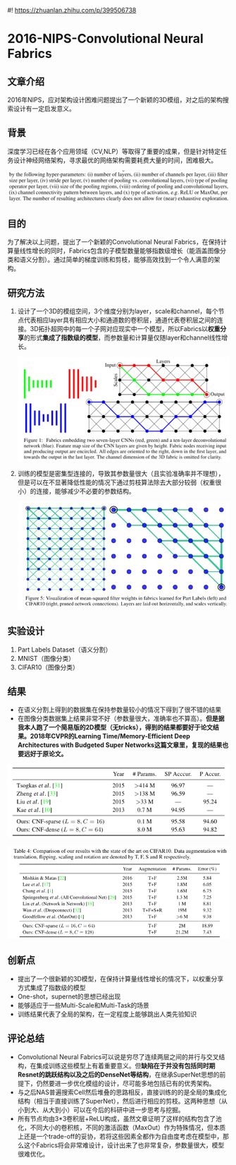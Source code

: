 #! https://zhuanlan.zhihu.com/p/399506738
# 2016-NIPS-Convolutional Neural Fabrics
## 文章介绍

2016年NIPS，应对架构设计困难问题提出了一个新颖的3D模组，对之后的架构搜索设计有一定启发意义。

## 背景

深度学习已经在各个应用领域（CV,NLP）等取得了重要的成果，但是针对特定任务设计神经网络架构，寻求最优的网络架构需要耗费大量的时间，困难极大。

![需要考虑的网络超参数](figures/2016-CNF-5.png)

## 目的

为了解决以上问题，提出了一个新颖的Convolutional Neural Fabrics，在保持计算量线性增长的同时，Fabrics包含的子模型数量能够指数级增长（能涵盖图像分类和语义分割）。通过简单的梯度训练和剪枝，能够高效找到一个令人满意的架构。

## 研究方法

1. 设计了一个3D的模组空间，3个维度分别为layer，scale和channel，每个节点代表相应layer具有相应大小和通道数的卷积层，通道代表卷积层之间的连接。3D拓扑超网中的每一个子网对应现实中一个模型，所以Fabrics以**权重分享**的形式**集成了指数级的模型**，而参数量和计算量仅随layer和channel线性增长。

   ![3D模组2D形式](figures/2016-CNF-1.png)

2. 训练的模型是密集型连接的，导致其参数量很大（且实验准确率并不理想），但是可以在不显著降低性能的情况下通过剪枝算法除去大部分较弱（权重很小）的连接，能够减少不必要的参数结构。

   ![密集训练与剪枝](figures/2016-CNF-2.png)

## 实验设计

1. Part Labels Dataset（语义分割）
2. MNIST（图像分类）
3. CIFAR10（图像分类）

## 结果

* 在语义分割上得到的数据集在保持参数量较小的情况下得到了很不错的结果
* 在图像分类数据集上结果非常不好（参数量很大，准确率也不算高）。**但是据我本人跑了一个简易版的2D模型（无tricks），得到的结果都要好于论文结果。2018年CVPR的Learning Time/Memory-Efficient Deep Architectures with Budgeted Super Networks这篇文章里，复现的结果也要远好于原论文。**

![Part Labels Dataset](figures/2016-CNF-3.png)

![CIFAR10](figures/2016-CNF-4.png)

## 创新点

* 提出了一个很新颖的3D模型，在保持计算量线性增长的情况下，以权重分享方式集成了指数级的模型
* One-shot，supernet的思想已经出现
* 能够适应于一些Multi-Scale和Multi-Task的场景
* 训练结果代表了全局的架构，在一定程度上能够跳出人类先验知识

## 评论总结

* Convolutional Neural Fabrics可以说是穷尽了连续两层之间的并行与交叉结构，在集成训练这些模型上有着重要意义。但**缺陷在于并没有包括同时期Resnet的跳跃结构以及之后的DenseNet等结构**，在继承SuperNet思想的前提下，仍然要进一步优化模组的设计，尽可能多地包括已有的优秀架构。
* 与之后NAS普遍搜索Cell然后堆叠的思路相反，直接训练的的是全局的集成化结构（相当于直接训练了SuperNet），然后进行相应的剪枝。这两种思想（从小到大、从大到小）可以在今后的科研中进一步思考与挖掘。
* 所有节点均由3*3卷积层+ReLU构成，虽然文章证明了这样的结构包含了池化，不同大小的卷积核，不同的激活函数（MaxOut）作为特殊情况，但本质上还是一个trade-off的妥协，若将这些因素全都作为自由度考虑在模型中，那么这个Fabrics将会非常难设计，设计出来了也非常复杂，参数量很大，模型很难优化。



